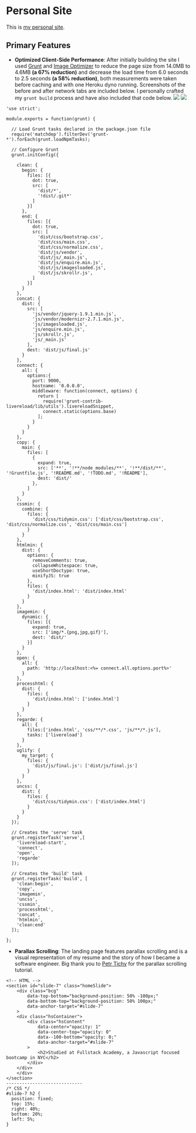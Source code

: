 Personal Site
=========
This is [my personal site](http://andrewscheuermann.herokuapp.com/).

Primary Features
---------
* **Optimized Client-Side Performance**: After initially building the site I used [Grunt](http://gruntjs.com/) and [Image Optimizer](http://www.imageoptimizer.net/Pages/Home.aspx) to reduce the page size from 14.0MB to 4.6MB **(a 67% reduction)** and decrease the load time from 6.0 seconds to 2.5 seconds **(a 58% reduction)**, both measurements were taken before caching and with one Heroku dyno running. Screenshots of the before and after network tabs are included below. I personally crafted my `grunt build` process and have also included that code below.
![](/README/before.png?raw=true)
![](/README/after.png?raw=true)
```
'use strict';

module.exports = function(grunt) {

  // Load Grunt tasks declared in the package.json file
  require('matchdep').filterDev('grunt-*').forEach(grunt.loadNpmTasks);

  // Configure Grunt
  grunt.initConfig({

    clean: {
      begin: {
        files: [{
          dot: true,
          src: [
            'dist/*',
            '!dist/.git*'
          ]
        }]
      },
      end: {
        files: [{
          dot: true,
          src: [
            'dist/css/bootstrap.css',
            'dist/css/main.css',
            'dist/css/normalize.css',
            'dist/js/vendor',
            'dist/js/_main.js',
            'dist/js/enquire.min.js',
            'dist/js/imagesloaded.js',
            'dist/js/skrollr.js',
          ]
        }]
      }
    },
    concat: {
      dist: {
        src: [
          'js/vendor/jquery-1.9.1.min.js',
          'js/vendor/modernizr-2.7.1.min.js',
          'js/imagesloaded.js',
          'js/enquire.min.js',
          'js/skrollr.js',
          'js/_main.js'
        ],
        dest: 'dist/js/final.js'
      }
    },
    connect: {
      all: {
        options:{
          port: 9000,
          hostname: '0.0.0.0',
          middleware: function(connect, options) {
            return [
              require('grunt-contrib-livereload/lib/utils').livereloadSnippet,
              connect.static(options.base)
            ];
          }
        }
      }
    },
    copy: {
      main: {
        files: [
          {
            expand: true,
            src: ['**', '!**/node_modules/**', '!**/dist/**', '!Gruntfile.js', '!README.md', '!TODO.md', '!README'],
            dest: 'dist/'
          },
        ]
      }
    },
    cssmin: {
      combine: {
        files: {
          'dist/css/tidymin.css': ['dist/css/bootstrap.css', 'dist/css/normalize.css', 'dist/css/main.css']
        }
      }
    },
    htmlmin: {
      dist: {
        options: {
          removeComments: true,
          collapseWhitespace: true,
          useShortDoctype: true,
          minifyJS: true
        },
        files: {
          'dist/index.html': 'dist/index.html'
        }
      }
    },
    imagemin: {
      dynamic: {
        files: [{
          expand: true,
          src: ['img/*.{png,jpg,gif}'],
          dest: 'dist/'
        }]
      }
    },
    open: {
      all: {
        path: 'http://localhost:<%= connect.all.options.port%>'
      }
    },
    processhtml: {
      dist: {
        files: {
          'dist/index.html': ['index.html']
        }
      }
    },
    regarde: {
      all: {
        files:['index.html', 'css/**/*.css', 'js/**/*.js'],
        tasks: ['livereload']
      }
    },
    uglify: {
      my_target: {
        files: {
          'dist/js/final.js': ['dist/js/final.js']
        }
      }
    },
    uncss: {
      dist: {
        files: {
          'dist/css/tidymin.css': ['dist/index.html']
        }
      }
    }
  });

  // Creates the 'serve' task
  grunt.registerTask('serve',[
    'livereload-start',
    'connect',
    'open',
    'regarde'
  ]);

  // Creates the 'build' task
  grunt.registerTask('build', [
    'clean:begin',
    'copy',
    'imagemin',
    'uncss',
    'cssmin',
    'processhtml',
    'concat',
    'htmlmin',
    'clean:end'
  ]);

};
```
* **Parallax Scrolling**: The landing page features parallax scrolling and is a visual representation of my resume and the story of how I became a software engineer. Big thank you to [Petr Tichy](http://ihatetomatoes.net/simple-parallax-scrolling-tutorial/) for the parallax scrolling tutorial.
```
<!-- HTML -->
<section id="slide-7" class="homeSlide">
	<div class="bcg"
		data-top-bottom="background-position: 50% -100px;"
		data-bottom-top="background-position: 50% 100px;"
		data-anchor-target="#slide-7"
	>
  	<div class="hsContainer">
  		<div class="hsContent"
  			data-center="opacity: 1"
  			data-center-top="opacity: 0"
  			data--100-bottom="opacity: 0;"
  			data-anchor-target="#slide-7"
  		>
    		<h2>Studied at Fullstack Academy, a Javascript focused bootcamp in NYC</h2>
  		</div>
  	</div>
	</div>
</section>
-----------------------------
/* CSS */
#slide-7 h2 {
  position: fixed;
  top: 15%;
  right: 40%;
  bottom: 20%;
  left: 5%;
}
```

